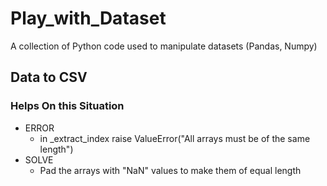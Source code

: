 # Play_with_Dataset
A collection of Python code used to manipulate datasets (Pandas, Numpy)

## Data to CSV

### Helps On this Situation
 - ERROR
   - in _extract_index raise ValueError("All arrays must be of the same length")
 - SOLVE
   - Pad the arrays with "NaN" values to make them of equal length
